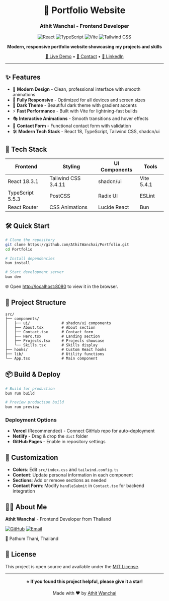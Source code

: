 <div align="center">

# 🌟 Portfolio Website

### Athit Wanchai - Frontend Developer

![React](https://img.shields.io/badge/React-18.3.1-61DAFB?style=for-the-badge&logo=react&logoColor=black)
![TypeScript](https://img.shields.io/badge/TypeScript-5.5.3-3178C6?style=for-the-badge&logo=typescript&logoColor=white)
![Vite](https://img.shields.io/badge/Vite-5.4.1-646CFF?style=for-the-badge&logo=vite&logoColor=white)
![Tailwind CSS](https://img.shields.io/badge/Tailwind_CSS-3.4.11-06B6D4?style=for-the-badge&logo=tailwindcss&logoColor=white)

**Modern, responsive portfolio website showcasing my projects and skills**

[🚀 Live Demo](#) • [📧 Contact](mailto:athit.wanc@gmail.com) • [💼 LinkedIn](#)

</div>

---

## ✨ Features

- 🎨 **Modern Design** - Clean, professional interface with smooth animations
- 📱 **Fully Responsive** - Optimized for all devices and screen sizes
- 🌙 **Dark Theme** - Beautiful dark theme with gradient accents
- ⚡ **Fast Performance** - Built with Vite for lightning-fast builds
- 🎭 **Interactive Animations** - Smooth transitions and hover effects
- 📧 **Contact Form** - Functional contact form with validation
- 🛠️ **Modern Tech Stack** - React 18, TypeScript, Tailwind CSS, shadcn/ui

## 🚀 Tech Stack

| Frontend         | Styling             | UI Components | Tools      |
| ---------------- | ------------------- | ------------- | ---------- |
| React 18.3.1     | Tailwind CSS 3.4.11 | shadcn/ui     | Vite 5.4.1 |
| TypeScript 5.5.3 | PostCSS             | Radix UI      | ESLint     |
| React Router     | CSS Animations      | Lucide React  | Bun        |

## 🛠️ Quick Start

```bash
# Clone the repository
git clone https://github.com/AthitWanchai/Portfolio.git
cd Portfolio

# Install dependencies
bun install

# Start development server
bun dev
```

🌐 Open [http://localhost:8080](http://localhost:8080) to view it in the browser.

## 📁 Project Structure

```
src/
├── components/
│   ├── ui/              # shadcn/ui components
│   ├── About.tsx        # About section
│   ├── Contact.tsx      # Contact form
│   ├── Hero.tsx         # Landing section
│   ├── Projects.tsx     # Projects showcase
│   └── Skills.tsx       # Skills display
├── hooks/               # Custom React hooks
├── lib/                 # Utility functions
└── App.tsx              # Main component
```

## 📦 Build & Deploy

```bash
# Build for production
bun run build

# Preview production build
bun run preview
```

### Deployment Options

- **Vercel** (Recommended) - Connect GitHub repo for auto-deployment
- **Netlify** - Drag & drop the `dist` folder
- **GitHub Pages** - Enable in repository settings

## 🎨 Customization

- **Colors**: Edit `src/index.css` and `tailwind.config.ts`
- **Content**: Update personal information in each component
- **Sections**: Add or remove sections as needed
- **Contact Form**: Modify `handleSubmit` in `Contact.tsx` for backend integration

## 👨‍💻 About Me

**Athit Wanchai** - Frontend Developer from Thailand

[![GitHub](https://img.shields.io/badge/GitHub-AthitWanchai-181717?style=flat-square&logo=github)](https://github.com/AthitWanchai)
[![Email](https://img.shields.io/badge/Email-athit.wanc@gmail.com-EA4335?style=flat-square&logo=gmail&logoColor=white)](mailto:athit.wanc@gmail.com)

📍 Pathum Thani, Thailand

## 📄 License

This project is open source and available under the [MIT License](LICENSE).

---

<div align="center">

**⭐ If you found this project helpful, please give it a star!**

Made with ❤️ by [Athit Wanchai](https://github.com/AthitWanchai)

</div>
